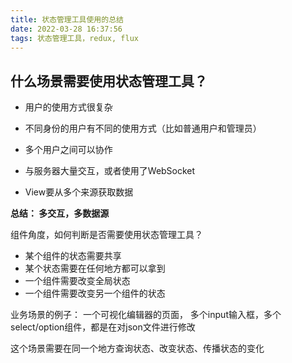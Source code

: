 ```yaml
---
title: 状态管理工具使用的总结
date: 2022-03-28 16:37:56
tags: 状态管理工具，redux, flux
---
```


## 什么场景需要使用状态管理工具？

- 用户的使用方式很复杂

- 不同身份的用户有不同的使用方式（比如普通用户和管理员）

- 多个用户之间可以协作

- 与服务器大量交互，或者使用了WebSocket

- View要从多个来源获取数据

**总结： 多交互，多数据源**

组件角度，如何判断是否需要使用状态管理工具？

- 某个组件的状态需要共享
- 某个状态需要在任何地方都可以拿到
- 一个组件需要改变全局状态
- 一个组件需要改变另一个组件的状态

业务场景的例子： 一个可视化编辑器的页面， 多个input输入框，多个select/option组件，都是在对json文件进行修改

这个场景需要在同一个地方查询状态、改变状态、传播状态的变化

